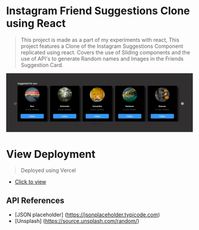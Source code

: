 # Instagram Friend Suggestions Clone using React

> This project is made as a part of my experiments with react, This project features a Clone of the Instagram Suggestions Component replicated using react. Covers the use of Sliding components and the use of API's to generate Random names and Images in the Friends Suggestion Card.

![Project Image](public/insta.png)

# View Deployment

> Deployed using Vercel

- [Click to view](https://csb-dq12d-7y32xvzzj.vercel.app/)

## API References

- [JSON placeholder] (https://jsonplaceholder.typicode.com)
- [Unsplash] (https://source.unsplash.com/random/)
